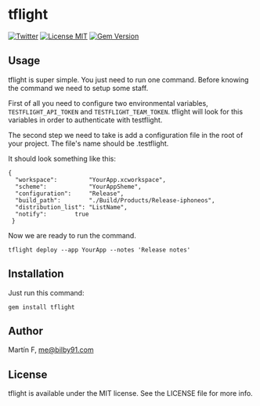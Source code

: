 # tflight

[![Twitter](https://img.shields.io/badge/contact-@bilby91-green.svg)](http://twitter.com/bilby91)
[![License MIT](https://go-shields.herokuapp.com/license-MIT-blue.png)]()
[![Gem Version](https://badge.fury.io/rb/tflight.svg)](http://badge.fury.io/rb/tflight)

## Usage 

tflight is super simple. You just need to run one command. Before knowing the command we need to setup some staff.

First of all you need to configure two environmental variables, `TESTFLIGHT_API_TOKEN` and `TESTFLIGHT_TEAM_TOKEN`. tflight will look for this variables in order to authenticate with testflight. 

The second step we need to take is add a configuration file in the root of your project. The file's name should be .testflight.

It should look something like this:

````
{
  "workspace": 	       "YourApp.xcworkspace",
  "scheme":            "YourAppSheme",
  "configuration":     "Release",
  "build_path":        "./Build/Products/Release-iphoneos",
  "distribution_list": "ListName",
  "notify":	       true
 }
````

Now we are ready to run the command. 

`tflight deploy --app YourApp --notes 'Release notes'`


## Installation

Just run this command:

`gem install tflight`

## Author

Martín F, me@bilby91.com

## License

tflight is available under the MIT license. See the LICENSE file for more info.

